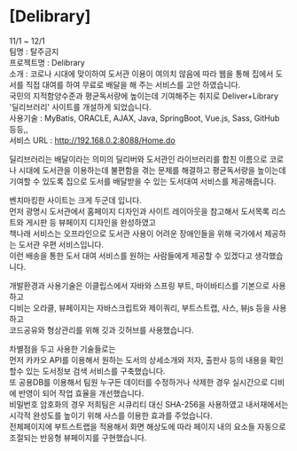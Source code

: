 # [Delibrary]

11/1 ~ 12/1  
팀명       :  탈주금지   
프로젝트명    :  Delibrary  
소개      :   코로나 시대에 맞이하여 도서관 이용이 여의치 않음에 따라 웹을 통해 집에서 도서를 직접 대여를 하여 무료로 배달을 해 주는 서비스를 고안 하였습니다.  
국민의 지적함양수준과 평균독서량에 높이는데 기여해주는 취지로 Deliver+Library '딜리브러리' 사이트를 개설하게 되었습니다.  
사용기술      :   MyBatis, ORACLE, AJAX, Java, SpringBoot, Vue.js, Sass, GitHub 등등,,  
서비스 URL    :   http://192.168.0.2:8088/Home.do  
    
딜리브러리는 배달이라는 의미의 딜리버와 도서관인 라이브러리를 합친 이름으로 코로나 시대에 도서관을 이용하는데 불편함을 겪는 문제를 해결하고 평균독서량을 높이는데 기여할 수 있도록 집으로 도서를 배달받을 수 있는 도서대여 서비스를 제공해줍니다.  
  
벤치마킹한 사이트는 크게 두군데 입니다.  
먼저 광명시 도서관에서 홈페이지 디자인과 사이트 레이아웃을 참고해서 도서목록 리스트와 게시판 등 뷰페이지 디자인을 완성하였고  
책나래 서비스는 오프라인으로 도서관 사용이 어려운 장애인들을 위해 국가에서 제공하는 도서관 우편 서비스입니다.   
이런 배송을 통한 도서 대여 서비스를 원하는 사람들에게 제공할 수 있겠다고 생각했습니다.  
  
개발환경과 사용기술은 이클립스에서 자바와 스프링 부트, 마이바티스를 기본으로 사용하고  
디비는 오라클, 뷰페이지는 자바스크립트와 제이쿼리, 부트스트랩, 사스, 뷰js 등을 사용하고  
코드공유와 형상관리를 위해 깃과 깃허브를 사용했습니다.  
  
차별점을 두고 사용한 기술들로는  
먼저 카카오 API를 이용해서 원하는 도서의 상세소개와 저자, 출판사 등의 내용을 확인할수 있는 도서정보 검색 서비스를 구축했습니다.   
또 공용DB를 이용해서 팀원 누구든 데이터를 수정하거나 삭제한 경우 실시간으로 디비에 반영이 되어 작업 효율을 개선했습니다.  
비밀번호 암호화의 경우 저희팀은 시큐리티 대신 SHA-256을 사용하였고 내서재에서는 시각적 완성도를 높이기 위해 사스를 이용한 효과를 주었습니다.  
전체페이지에 부트스트랩을 적용해서 화면 해상도에 따라 페이지 내의 요소들 자동으로 조절되는 반응형 뷰페이지를 구현했습니다.  

  
